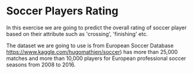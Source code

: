 # Soccer Players Rating

In this exercise we are going to predict the overall rating of soccer player based on their attribute such as 'crossing', 'finishing' etc.

The dataset we are going to use is from European Soccer Database https://www.kaggle.com/hugomathien/soccer) has more than 25,000 matches and more than 10,000 players for European professional soccer seasons from 2008 to 2016.

